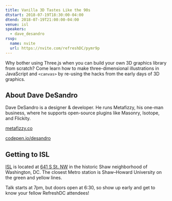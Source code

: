```yaml
---
title: Vanilla 3D Tastes Like the 90s
dtstart: 2018-07-19T18:30:00-04:00
dtend: 2018-07-19T21:00:00-04:00
venue: isl
speakers:
  - dave_desandro
rsvp:
  name: nvite
  url: https://nvite.com/refreshDC/pymr9p
---
```


Why bother using Three.js when you can build your own 3D graphics library from scratch? Come learn how to make three-dimensional illustrations in JavaScript and `<canvas>` by re-using the hacks from the early days of 3D graphics.

## About Dave DeSandro

Dave DeSandro is a designer & developer. He runs Metafizzy, his one-man business, where he supports open-source plugins like Masonry, Isotope, and Flickity.

[metafizzy.co](https://metafizzy.co)

[codepen.io/desandro](https://codepen.io/desandro)

## Getting to ISL

[ISL](https://isl.co) is located at [641 S St. NW](https://goo.gl/maps/3m9LZwNJc712) in the historic Shaw neighborhood of Washington, DC. The closest Metro station is Shaw–Howard University on the green and yellow lines.

Talk starts at 7pm, but doors open at 6:30, so show up early and get to know your fellow RefreshDC attendees!
